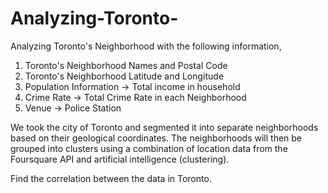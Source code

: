 # Analyzing-Toronto-

Analyzing Toronto's Neighborhood with the following information,

1. Toronto's Neighborhood Names and Postal Code
2. Toronto's Neighborhood Latitude and Longitude
3. Population Information -> Total income in household
4. Crime Rate -> Total Crime Rate in each Neighborhood
5. Venue -> Police Station

We took the city of Toronto and segmented it into separate neighborhoods based on their
geological coordinates. The neighborhoods will then be grouped into clusters using a
combination of location data from the Foursquare API and artificial intelligence (clustering).

Find the correlation between the data in Toronto.
